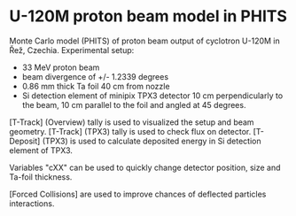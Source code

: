 # U-120M proton beam model in PHITS
Monte Carlo model (PHITS) of proton beam output of cyclotron U-120M in Řež, Czechia. Experimental setup: 
- 33 MeV proton beam
- beam divergence of +/- 1.2339 degrees
- 0.86 mm thick Ta foil 40 cm from nozzle
- Si detection element of minipix TPX3 detector 10 cm perpendicularly to the beam, 10 cm parallel to the foil and angled at 45 degrees.

[T-Track] (Overview) tally is used to visualized the setup and beam geometry. [T-Track] (TPX3) tally is used to check flux on detector. [T-Deposit] (TPX3) is used to calculate deposited energy in Si detection element of TPX3. 

Variables "cXX" can be used to quickly change detector position, size and Ta-foil thickness. 

[Forced Collisions] are used to improve chances of deflected particles interactions. 
